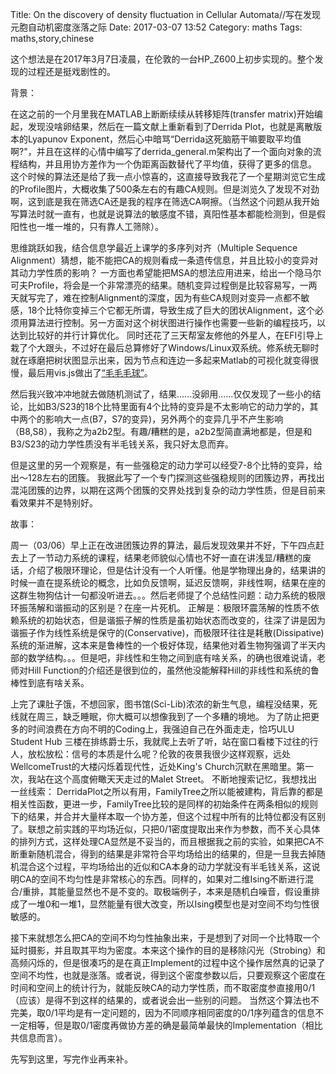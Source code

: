 Title: On the discovery of density fluctuation in Cellular Automata//写在发现元胞自动机密度涨落之际
Date: 2017-03-07 13:52
Category: maths
Tags: maths,story,chinese

这个想法是在2017年3月7日凌晨，在伦敦的一台HP_Z600上初步实现的。整个发现的过程还是挺戏剧性的。

背景：

在这之前的一个月里我在MATLAB上断断续续从转移矩阵(transfer matrix)开始编起，发现没啥卵结果，然后在一篇文献上重新看到了Derrida Plot，也就是离散版本的Lyapunov Exponent，然后心中暗骂“Derrida这死脑筋干嘛要取平均值啊?"，并且在这样的心情中编写了derrida_general.m架构出了一个面向对象的流程结构，并且用协方差作为一个伪距离函数替代了平均值，获得了更多的信息。 这个时候的算法还是给了我一点小惊喜的，这直接导致我花了一个星期浏览它生成的Profile图片，大概收集了500条左右的有趣CA规则。但是浏览久了发现不对劲啊，这到底是我在筛选CA还是我的程序在筛选CA啊擦。（当然这个问题从我开始写算法时就一直有，也就是说算法的敏感度不错，真阳性基本都能检测到，但是假阳性也一堆一堆的，只有靠人工筛除）。

思维跳跃如我，结合信息学最近上课学的多序列对齐（Multiple Sequence Alignment）猜想，能不能把CA的规则看成一条遗传信息，并且比较小的变异对其动力学性质的影响？ 一方面也希望能把MSA的想法应用进来，给出一个隐马尔可夫Profile，将会是一个非常漂亮的结果。随机变异过程倒是比较容易写，一两天就写完了，难在控制Alignment的深度，因为有些CA规则对变异一点都不敏感，18个比特你变掉三个它都无所谓，导致生成了巨大的团状Alignment，这个必须用算法进行控制。另一方面对这个树状图进行操作也需要一些新的编程技巧，以达到比较好的并行计算优化。 同时还花了三天帮室友修他的外星人，在EFI引导上栽了个大跟头，不过好在最后总算修好了Windows/Linux双系统。修系统无聊时就在琢磨把树状图显示出来，因为节点和连边一多起来Matlab的可视化就变得很慢，最后用vis.js做出了<a href="{static}/wp-content/uploads/2017/03/fibre.png">“毛毛毛球”</a>。

然后我兴致冲冲地就去做随机测试了，结果......没卵用......仅仅发现了一些小的结论，比如B3/S23的18个比特里面有4个比特的变异是不太影响它的动力学的，其中两个的影响大一点(B7，S7的变异)，另外两个的变异几乎不产生影响（B8,S8），我称之为a2b2型。有趣/糟糕的是，a2b2型简直满地都是，但是和B3/S23的动力学性质没有半毛钱关系，我只好太息而弃。

但是这里的另一个观察是，有一些强稳定的动力学可以经受7-8个比特的变异，给出～128左右的团簇。 我据此写了一个专门探测这些强稳规则的团簇边界，再找出混沌团簇的边界，以期在这两个团簇的交界处找到复杂的动力学性质，但是目前来看效果并不是特别好。

故事：

周一（03/06）早上正在改进团簇边界的算法，最后发现效果并不好，下午四点赶去上了一节动力系统的课程，结果老师貌似心情也不好一直在讲浅显/糟糕的废话，介绍了极限环理论，但是估计没有一个人听懂。他是学物理出身的，结果讲的时候一直在提系统论的概念，比如负反馈啊，延迟反馈啊，非线性啊，结果在座的这群生物狗估计一句都没听进去。。。然后老师提了个总结性问题：动力系统的极限环振荡解和谐振动的区别是？在座一片死机。 正解是：极限环震荡解的性质不依赖系统的初始状态，但是谐振子解的性质是虽初始状态而改变的，往深了讲是因为谐振子作为线性系统是保守的(Conservative)，而极限环往往是耗散(Dissipative)系统的渐进解，这本来是鲁棒性的一个极好体现，结果他对着生物狗强调了半天内部的数学结构。。。但是吧，非线性和生物之间到底有啥关系，的确也很难说请，老师对Hill Function的介绍还是很到位的，虽然他没能解释Hill的非线性和系统的鲁棒性到底有啥关系。

上完了课肚子饿，不想回家，图书馆(Sci-Lib)浓浓的新生气息，编程没结果，死线就在周三，缺乏睡眠，你大概可以想像我到了一个多糟的境地。 为了防止把更多的时间浪费在方向不明的Coding上，我强迫自己在外面走走，恰巧ULU Student Hub 三楼在排练爵士乐，我就爬上去听了听，站在窗口看楼下过往的行人，放松放松：信号的本质是什么呢？伦敦的夜景我很少这样观察，远处WellcomeTrust的大楼闪烁着现代性，近处King's Church沉默在黑暗里。第一次，我站在这个高度俯瞰天天走过的Malet Street。 不断地搜索记忆，我想找出一丝线索： DerridaPlot之所以有用，FamilyTree之所以能被建构，背后靠的都是相关性函数，更进一步，FamilyTree比较的是同样的初始条件在两条相似的规则下的结果，并合并大量样本取一个协方差，但这个过程中所有的比特位都没有区别了。联想之前实践的平均场近似，只把0/1密度提取出来作为参数，而不关心具体的排列方式，这样处理CA显然是不妥当的，而且根据我之前的实验，如果把CA不断重新随机混合，得到的结果是非常符合平均场给出的结果的，但是一旦我去掉随机混合这个过程，平均场给出的近似和CA本身的动力学就没有半毛钱关系，这说明CA的空间不均匀性是非常核心的东西。同样的，如果对二维Ising不断进行混合/重排，其能量显然也不是不变的。取极端例子，本来是随机白噪音，假设重排成了一堆0和一堆1，显然能量有很大改变，所以Ising模型也是对空间不均匀性很敏感的。

接下来就想怎么把CA的空间不均匀性抽象出来，于是想到了对同一个比特取一个延时摄影，并且取其平均为密度。本来这个操作的目的是移除闪光（Strobing）和高频闪烁的，但是很凑巧的是在真正Implement的过程中这个操作居然真的记录了空间不均性，也就是涨落。或者说，得到这个密度参数以后，只要观察这个密度在时间和空间上的统计行为，就能反映CA的动力学性质，而不取密度参直接用0/1（应该）是得不到这样的结果的，或者说会出一些别的问题。 当然这个算法也不完美，取0/1平均是有一定问题的，因为不同顺序相同密度的0/1序列蕴含的信息不一定相等，但是取0/1密度再做协方差的确是最简单最快的Implementation（相比共信息而言）。

先写到这里，写完作业再来补。

&nbsp;

&nbsp;